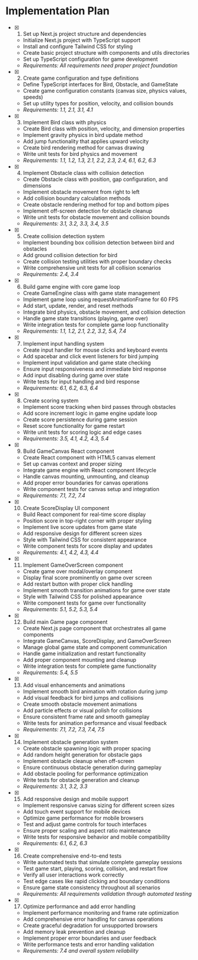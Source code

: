 # Implementation Plan

- [x] 1. Set up Next.js project structure and dependencies
  - Initialize Next.js project with TypeScript support
  - Install and configure Tailwind CSS for styling
  - Create basic project structure with components and utils directories
  - Set up TypeScript configuration for game development
  - _Requirements: All requirements need proper project foundation_

- [x] 2. Create game configuration and type definitions
  - Define TypeScript interfaces for Bird, Obstacle, and GameState
  - Create game configuration constants (canvas size, physics values, speeds)
  - Set up utility types for position, velocity, and collision bounds
  - _Requirements: 1.1, 2.1, 3.1, 4.1_

- [x] 3. Implement Bird class with physics
  - Create Bird class with position, velocity, and dimension properties
  - Implement gravity physics in bird update method
  - Add jump functionality that applies upward velocity
  - Create bird rendering method for canvas drawing
  - Write unit tests for bird physics and movement
  - _Requirements: 1.1, 1.2, 1.3, 2.1, 2.2, 2.3, 2.4, 6.1, 6.2, 6.3_

- [x] 4. Implement Obstacle class with collision detection
  - Create Obstacle class with position, gap configuration, and dimensions
  - Implement obstacle movement from right to left
  - Add collision boundary calculation methods
  - Create obstacle rendering method for top and bottom pipes
  - Implement off-screen detection for obstacle cleanup
  - Write unit tests for obstacle movement and collision bounds
  - _Requirements: 3.1, 3.2, 3.3, 3.4, 3.5_

- [x] 5. Create collision detection system
  - Implement bounding box collision detection between bird and obstacles
  - Add ground collision detection for bird
  - Create collision testing utilities with proper boundary checks
  - Write comprehensive unit tests for all collision scenarios
  - _Requirements: 2.4, 3.4_

- [x] 6. Build game engine with core game loop
  - Create GameEngine class with game state management
  - Implement game loop using requestAnimationFrame for 60 FPS
  - Add start, update, render, and reset methods
  - Integrate bird physics, obstacle movement, and collision detection
  - Handle game state transitions (playing, game over)
  - Write integration tests for complete game loop functionality
  - _Requirements: 1.1, 1.2, 2.1, 2.2, 3.2, 5.4, 7.4_

- [x] 7. Implement input handling system
  - Create input handler for mouse clicks and keyboard events
  - Add spacebar and click event listeners for bird jumping
  - Implement input validation and game state checking
  - Ensure input responsiveness and immediate bird response
  - Add input disabling during game over state
  - Write tests for input handling and bird response
  - _Requirements: 6.1, 6.2, 6.3, 6.4_

- [x] 8. Create scoring system
  - Implement score tracking when bird passes through obstacles
  - Add score increment logic in game engine update loop
  - Create score persistence during game session
  - Reset score functionality for game restart
  - Write unit tests for scoring logic and edge cases
  - _Requirements: 3.5, 4.1, 4.2, 4.3, 5.4_

- [x] 9. Build GameCanvas React component
  - Create React component with HTML5 canvas element
  - Set up canvas context and proper sizing
  - Integrate game engine with React component lifecycle
  - Handle canvas mounting, unmounting, and cleanup
  - Add proper error boundaries for canvas operations
  - Write component tests for canvas setup and integration
  - _Requirements: 7.1, 7.2, 7.4_

- [x] 10. Create ScoreDisplay UI component
  - Build React component for real-time score display
  - Position score in top-right corner with proper styling
  - Implement live score updates from game state
  - Add responsive design for different screen sizes
  - Style with Tailwind CSS for consistent appearance
  - Write component tests for score display and updates
  - _Requirements: 4.1, 4.2, 4.3, 4.4_

- [x] 11. Implement GameOverScreen component
  - Create game over modal/overlay component
  - Display final score prominently on game over screen
  - Add restart button with proper click handling
  - Implement smooth transition animations for game over state
  - Style with Tailwind CSS for polished appearance
  - Write component tests for game over functionality
  - _Requirements: 5.1, 5.2, 5.3, 5.4_

- [x] 12. Build main Game page component
  - Create Next.js page component that orchestrates all game components
  - Integrate GameCanvas, ScoreDisplay, and GameOverScreen
  - Manage global game state and component communication
  - Handle game initialization and restart functionality
  - Add proper component mounting and cleanup
  - Write integration tests for complete game functionality
  - _Requirements: 5.4, 5.5_

- [x] 13. Add visual enhancements and animations
  - Implement smooth bird animation with rotation during jump
  - Add visual feedback for bird jumps and collisions
  - Create smooth obstacle movement animations
  - Add particle effects or visual polish for collisions
  - Ensure consistent frame rate and smooth gameplay
  - Write tests for animation performance and visual feedback
  - _Requirements: 7.1, 7.2, 7.3, 7.4, 7.5_

- [x] 14. Implement obstacle generation system
  - Create obstacle spawning logic with proper spacing
  - Add random height generation for obstacle gaps
  - Implement obstacle cleanup when off-screen
  - Ensure continuous obstacle generation during gameplay
  - Add obstacle pooling for performance optimization
  - Write tests for obstacle generation and cleanup
  - _Requirements: 3.1, 3.2, 3.3_

- [x] 15. Add responsive design and mobile support
  - Implement responsive canvas sizing for different screen sizes
  - Add touch event support for mobile devices
  - Optimize game performance for mobile browsers
  - Test and adjust game controls for touch interfaces
  - Ensure proper scaling and aspect ratio maintenance
  - Write tests for responsive behavior and mobile compatibility
  - _Requirements: 6.1, 6.2, 6.3_

- [x] 16. Create comprehensive end-to-end tests
  - Write automated tests that simulate complete gameplay sessions
  - Test game start, playing, scoring, collision, and restart flow
  - Verify all user interactions work correctly
  - Test edge cases like rapid clicking and boundary conditions
  - Ensure game state consistency throughout all scenarios
  - _Requirements: All requirements validation through automated testing_

- [x] 17. Optimize performance and add error handling
  - Implement performance monitoring and frame rate optimization
  - Add comprehensive error handling for canvas operations
  - Create graceful degradation for unsupported browsers
  - Add memory leak prevention and cleanup
  - Implement proper error boundaries and user feedback
  - Write performance tests and error handling validation
  - _Requirements: 7.4 and overall system reliability_
